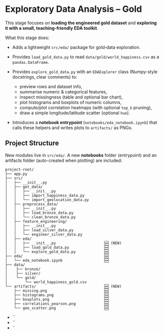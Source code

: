 # Exploratory Data Analysis – Gold

This stage focuses on **loading the engineered gold dataset** and **exploring it with a small, teaching‑friendly EDA toolkit**.

What this stage does:

* Adds a lightweight `src/eda/` package for gold‑data exploration.
* Provides `load_gold_data.py` to read `data/gold/world_happiness.csv` as a `pandas.DataFrame`.
* Provides `explore_gold_data.py` with an `EDAExplorer` class (Numpy-style docstrings, clear comments) to:

  * preview rows and dataset info,
  * summarise numeric & categorical features,
  * inspect missingness (table and optional bar chart),
  * plot histograms and boxplots of numeric columns,
  * compute/plot correlation heatmaps (with optional `top_k` pruning),
  * draw a simple longitude/latitude scatter (optional `hue`).

* Introduces a **notebook entrypoint** (`notebooks/eda_notebook.ipynb`) that calls these helpers and writes plots to `artifacts/` as PNGs.

## Project Structure

New modules live in `src/eda/`. A new **notebooks** folder (entrypoint) and an artifacts folder (auto-created when plotting) are included:

```
project-root/
├── app.py
├── src/
│   ├── __init__.py
│   ├── get_data/
│   │   ├── __init__.py
│   │   ├── import_happiness_data.py
│   │   └── import_geolocation_data.py
│   ├── preprocess_data/
│   │   ├── __init__.py
│   │   ├── load_bronze_data.py
│   │   └── clean_bronze_data.py
│   ├── feature_engineering/                  
│   │   ├── __init__.py                      
│   │   ├── load_silver_data.py              
│   │   └── engineer_silver_data.py          
│   ├── eda/
│   │   ├── __init__.py                      🆕 (NEW)
│   │   ├── load_gold_data.py                🆕
│   │   └── explore_gold_data.py             🆕
├── eda/                                     🆕
│   └── eda_notebook.ipynb                   🆕
├── data/
│    ├── bronze/
│    ├── silver/
│    └── gold/                               
│        └── world_happiness_gold.csv        
└── artifacts/                               🆕 (NEW)
    ├── missing.png                          🆕 
    ├── histograms.png                       🆕
    ├── boxplots.png                         🆕
    ├── correlations_pearson.png             🆕
    └── geo_scatter.png                      🆕
```

* ``
* ``
* ``